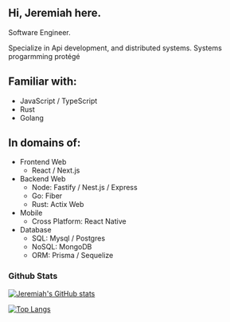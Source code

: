 ## Hi, Jeremiah here.
Software Engineer.

Specialize in Api development, and distributed systems. Systems progarmming protégé

## Familiar with:

- JavaScript / TypeScript
- Rust
- Golang

## In domains of:
- Frontend Web
  - React / Next.js
- Backend Web
  - Node: Fastify / Nest.js / Express
  - Go: Fiber
  - Rust: Actix Web
- Mobile
  - Cross Platform: React Native
- Database
  - SQL: Mysql / Postgres
  - NoSQL:  MongoDB 
  - ORM: Prisma / Sequelize

### Github Stats
[![Jeremiah's GitHub stats](https://github-readme-stats.vercel.app/api?username=lord-jerry&theme=default)](https://github.com/anuraghazra/github-readme-stats)

[![Top Langs](https://github-readme-stats.vercel.app/api/top-langs/?username=lord-jerry&layout=compact&theme=default&hide=css,html)](https://github.com/anuraghazra/github-readme-stats)
